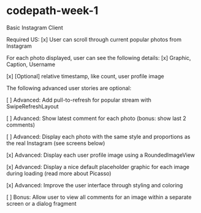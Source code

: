 # codepath-week-1

Basic Instagram Client

Required US:
 [x] User can scroll through current popular photos from Instagram

For each photo displayed, user can see the following details:
 [x] Graphic, Caption, Username
 
 [x] [Optional] relative timestamp, like count, user profile image


The following advanced user stories are optional:

 [ ] Advanced: Add pull-to-refresh for popular stream with SwipeRefreshLayout
 
 [ ] Advanced: Show latest comment for each photo (bonus: show last 2 comments)
 
 [ ] Advanced: Display each photo with the same style and proportions as the real Instagram (see screens below)
 
 [x] Advanced: Display each user profile image using a RoundedImageView
 
 [x] Advanced: Display a nice default placeholder graphic for each image during loading (read more about Picasso)
 
 [x] Advanced: Improve the user interface through styling and coloring
 
 [ ] Bonus: Allow user to view all comments for an image within a separate screen or a dialog fragment